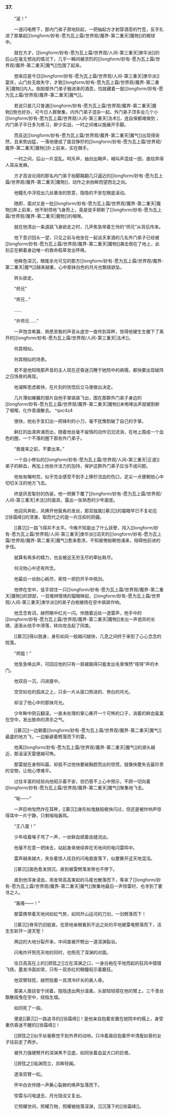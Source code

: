 ### 37.

　　“滚！”

　　一道闪电劈下，那内门弟子原地跃起，一把抽起方才射穿酒壶的竹签，反手扎进了那暴起[[longform/妙有-愿为瓦上霜/世界观/魔界-第二重天|魔物]]的眼球中。

　　就在方才，[[longform/妙有-愿为瓦上霜/世界观/人间-第三重天|庚华派]]的后山在毫无预兆的情况下，几乎一瞬间被浓烈的[[longform/妙有-愿为瓦上霜/世界观/魔界-第二重天|魔气]]包围了起来。

　　想来应是今日[[longform/妙有-愿为瓦上霜/世界观/人间-第三重天|庚华派]]宴庆，山门处无故失守，才致[[longform/妙有-愿为瓦上霜/世界观/魔界-第二重天|魔物]]内入。刚刚那外门弟子搬进来的酒壶，恰就藏着一股[[longform/妙有-愿为瓦上霜/世界观/魔界-第二重天|魔气]]。

　　若说只是几只普通[[longform/妙有-愿为瓦上霜/世界观/魔界-第二重天|魔物]]倒也好办，可今日人群聚集，内外门弟子混杂一起。外门弟子顶多会几个小[[longform/妙有-愿为瓦上霜/世界观/人间-第三重天|法术]]，连自保都难做到；内门弟子平日多为练习，鲜少实战，一时之间难以施展开手脚。

　　而且这[[longform/妙有-愿为瓦上霜/世界观/魔界-第二重天|魔气]]出现得突然，且来势凶猛，一落地便成了面目狰狞的[[longform/妙有-愿为瓦上霜/世界观/魔界-第二重天|魔物]]扑上前来，实在棘手。

　　一时之间，后山一片混乱。呵斥声，抽剑出鞘声，喊叫声混成一团，直绞弄得人耳朵发麻。

　　方才高谈论阔的那名内门弟子抬脚踹翻几只逼近的[[longform/妙有-愿为瓦上霜/世界观/魔界-第二重天|魔物]]，动作之余抬眸而望西北之向。

　　他瞳孔中浮现出几丝暴涨的怒意，隐隐的不安在眼底滚动。

　　随即，面对又是一批[[longform/妙有-愿为瓦上霜/世界观/魔界-第二重天|魔物]]奔上前来，他不耐烦地飞身而上，竟是徒手掰断了[[longform/妙有-愿为瓦上霜/世界观/魔界-第二重天|魔物]]的咽喉。

　　就在他清出一条道路飞身欲走之时，几声焦急带着乞怜的“师兄”从背后传来。

　　他下意识回头一望，只见之前与他坐在一起谈天拿酒的几名外门弟子已经被[[longform/妙有-愿为瓦上霜/世界观/魔界-第二重天|魔物]]袭击倒在了地上，此刻正在朝着身边唯一的救命稻草发出呼唤。

　　他眸色深沉，眼尾余光可见的那方[[longform/妙有-愿为瓦上霜/世界观/魔界-第二重天|魔气]]越来越重，心中那抹白色的月光也飘摇欲坠。

　　转头欲走。

　　“师兄”

　　“师兄…”

　　……

　　“许师兄……”

　　一声饱含希冀、熟悉至极的声音从虚空一直传到耳畔，惊得他硬生生撤下了离开的[[longform/妙有-愿为瓦上霜/世界观/人间-第三重天|法术]]。

　　何其相似。

　　何其相似的场景。

　　若不是他知晓那声音的主人现在还昏迷沉睡于她院中的病榻，都快要出现破阵之日场景的再现。

　　他凝眸思虑极快，在片刻的恍惚后立马便做出决定。

　　几片薄如蝉翼的银片自他手掌飒飒飞出，围在那群外门弟子身边的[[longform/妙有-愿为瓦上霜/世界观/魔界-第二重天|魔物]]未咆哮出声就被割断了咽喉，化作青烟散去。 ^qxc4z4

　　很快，他右手变幻出一把锋利的小刀，毫不犹豫割破了自己的手掌。

　　鲜红的血液奔涌而出，随着他丝毫不留情的动作汩汩流淌，在地上围成一个血色的圈，一个不落的圈下那些外门弟子。

　　“救援来之前，不要出来。”

　　一个自小修仙的[[longform/妙有-愿为瓦上霜/世界观/人间-第三重天|正道]]弟子的鲜血，再加上他些许法力的加持，保护这群外门弟子应当不成问题。

　　他匆匆嘱咐完，似乎完全感受不到手上狰狞流血的伤口，足尖一点便朝他心中切切关注的地方飞去。

　　终是厌恶掣肘的伪装，他一把撕下覆了[[longform/妙有-愿为瓦上霜/世界观/人间-第三重天|术法]]的面具，露出一张熟悉的少年面庞。

　　他迎风奔赴，风拂开他鬓角的发丝，那双独属[[慕沉]]的猫眼早已不复初见[[徐霜绛]]的清澈，取而代之的是一片压抑的阴霾。

　　[[慕沉]]一路飞得并不太平。今晚不知是出了什么妖孽，闯入[[longform/妙有-愿为瓦上霜/世界观/人间-第三重天|庚华派]]滔天的[[longform/妙有-愿为瓦上霜/世界观/魔界-第二重天|魔气]]愈来愈浓，不知疲倦般朝他涌来，阻碍他前进的步伐。

　　就算有再多的精力，也会被这无穷无尽的牵扯耗尽。

　　何况他心中还有所念。

　　他最后一丝耐心耗尽，索性一把扔开手中佩剑。

　　他停在空中，徒手捏住一只[[longform/妙有-愿为瓦上霜/世界观/魔界-第二重天|魔物]]的颈部，一双难辨情愫的猫眼眯起，[[longform/妙有-愿为瓦上霜/世界观/人间-第三重天|庚华派]]的弟子白袍被扬在空中飒飒作响。

　　他念念有词，赫然眼中红光一闪。伴随着远处一道雷声，他手中的[[longform/妙有-愿为瓦上霜/世界观/魔界-第二重天|魔物]]发出一声诡异的长啸，逐渐从他手中滑落，转向攻击起了同类。

　　[[慕沉]]得以脱身，身形如风一般越闪越快，几息之间终于来到了心心念念的院落。

　　“师姐！”

　　他急急唤出声，可回应他的只有一扇被踹得只能发出毛骨悚然“吱呀”声的木门。

　　他双目一沉，闪进屋中。

　　空空如也的孤床之上，只余一片从窗口照进的、惨白的月光。

　　却没了他心中的那抹月光。

　　少年眸中阴云翻滚，一直未处理的掌心撕开一个可怖的口子，淌着的鲜血氤氲在空中，发出致命的肃杀之气。

　　[[慕沉]]一边朝着[[longform/妙有-愿为瓦上霜/世界观/魔界-第二重天|魔气]]最盛的地方飞，一边躲避着劈落而下的雷。

　　他离[[longform/妙有-愿为瓦上霜/世界观/魔界-第二重天|魔气]]的源头越近，那滚滚天雷便越可怖。

　　那雷就在身侧叫嚣，却抵不过他快要破胸腔而出的惊慌，就像快要失去最珍贵的宝物，让他心悸难平。

　　过往丰富的经验向他昭示着不安，但仍管不上心中预示，不顾一切向着[[longform/妙有-愿为瓦上霜/世界观/魔界-第二重天|魔气]]聚集地飞去。

　　“呲——”

　　一声巨响訇然炸在耳畔，[[慕沉]]身形如鬼魅般极快闪过，但还是被炸响声惊得耳中一片宁静，只剩嗡嗡轰鸣。

　　“王八蛋！”

　　少年哑着嗓子骂了一声，一丝鲜血顺着齿缝流出。

　　他毫不在意一把抹去，站起身来继续奔在天地间的电闪雷鸣中。

　　雷声越来越大，夹杂着惊人炫目的闪电直直落下，似要撕开这天地混沌。

　　[[慕沉]]面色愈发阴沉，直到被雷劈落发带也不停下。

　　直到他浑身浸血，用发带高高束起的马尾也散落而下，等来了[[longform/妙有-愿为瓦上霜/世界观/魔界-第二重天|魔气]]聚集地最后一声惊雷时，也寻到了要寻之人。

　　“轰隆——！”

　　那雷携带着天地间如虹气势，如同开山运河的刀剑，一剑劈落而下！

　　[[慕沉]]脊背仍旧挺直，在原地亲眼看到不远之处的平地被雷电劈落而下，活生生斩开一道天堑！

　　两边的大地分裂开来，中间直被开劈出一道深渊裂谷。

　　闪电炸开照亮天地的同时，也照亮了深渊的对面。

　　往日高高在上的[[顾弦之]]立在深渊之口，一身白袍在平地而起的狂风中猎猎飞扬，墨发冷面如常，只有一双赤红的眼瞳昭示着癫狂。

　　他双臂轻揽，赫然抱着一具清冷纤长的美人骨。

　　那美人眉目安宁闭着，隐隐透出两分温柔。头部轻轻搭在他的臂上，三千青丝飘散摇曳在空中，绕指生烟。

　　如同死了一般。

　　便是[[慕沉]]一路追寻的[[徐霜绛]]！是他亲自抱着安置在她院中的榻上，身受重伤昏迷不醒的[[徐霜绛]]！

　　[[顾弦之]]似乎丝毫察觉不到外界的动响，只冷着眉目抱着怀中清瘦如骨的女子往前走了两步。

　　被外力强硬劈开的深渊黑不见底，如同张着血盆大口的巨兽。

　　[[顾弦之]]临渊而立，凤眸轻阖。

　　逐渐双臂一松。

　　怀中白衣伴随一声撕心裂肺的唤声坠落而下。

　　惊雷与闪电退去，月光隐没又复出。

　　它照耀世间，照耀万物，照耀被抛落深渊，沉沉落下的[[徐霜绛]]。